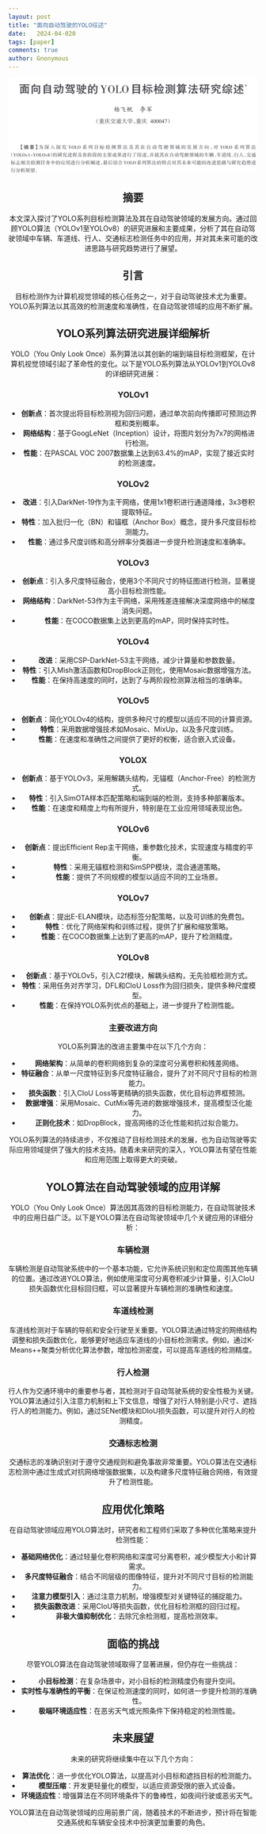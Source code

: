 ```yaml
---
layout: post
title: "面向自动驾驶的YOLO综述"
date:   2024-04-020
tags: [paper]
comments: true
author: Gnonymous
---
```


<center><img src="https://raw.githubusercontent.com/Gnonymous/Gnonymous.github.io/master/images/image-20240420174819409.png"/>

## 摘要
本文深入探讨了YOLO系列目标检测算法及其在自动驾驶领域的发展方向。通过回顾YOLO算法（YOLOv1至YOLOv8）的研究进展和主要成果，分析了其在自动驾驶领域中车辆、车道线、行人、交通标志检测任务中的应用，并对其未来可能的改进思路与研究趋势进行了展望。

## 引言

目标检测作为计算机视觉领域的核心任务之一，对于自动驾驶技术尤为重要。YOLO系列算法以其高效的检测速度和准确性，在自动驾驶领域的应用不断扩展。

## YOLO系列算法研究进展详细解析

YOLO（You Only Look Once）系列算法以其创新的端到端目标检测框架，在计算机视觉领域引起了革命性的变化。以下是YOLO系列算法从YOLOv1到YOLOv8的详细研究进展：

### YOLOv1
- **创新点**：首次提出将目标检测视为回归问题，通过单次前向传播即可预测边界框和类别概率。
- **网络结构**：基于GoogLeNet（Inception）设计，将图片划分为7x7的网格进行检测。
- **性能**：在PASCAL VOC 2007数据集上达到63.4%的mAP，实现了接近实时的检测速度。

### YOLOv2
- **改进**：引入DarkNet-19作为主干网络，使用1x1卷积进行通道降维，3x3卷积提取特征。
- **特性**：加入批归一化（BN）和锚框（Anchor Box）概念，提升多尺度目标检测能力。
- **性能**：通过多尺度训练和高分辨率分类器进一步提升检测速度和准确率。

### YOLOv3
- **创新点**：引入多尺度特征融合，使用3个不同尺寸的特征图进行检测，显著提高小目标检测性能。
- **网络结构**：DarkNet-53作为主干网络，采用残差连接解决深度网络中的梯度消失问题。
- **性能**：在COCO数据集上达到更高的mAP，同时保持实时性。

### YOLOv4
- **改进**：采用CSP-DarkNet-53主干网络，减少计算量和参数数量。
- **特性**：引入Mish激活函数和DropBlock正则化，使用Mosaic数据增强方法。
- **性能**：在保持高速度的同时，达到了与两阶段检测算法相当的准确率。

### YOLOv5
- **创新点**：简化YOLOv4的结构，提供多种尺寸的模型以适应不同的计算资源。
- **特性**：采用数据增强技术如Mosaic、MixUp，以及多尺度训练。
- **性能**：在速度和准确性之间提供了更好的权衡，适合嵌入式设备。

### YOLOX
- **创新点**：基于YOLOv3，采用解耦头结构，无锚框（Anchor-Free）的检测方式。
- **特性**：引入SimOTA样本匹配策略和端到端的检测，支持多种部署版本。
- **性能**：在速度和精度上均有所提升，特别是在工业应用领域表现出色。

### YOLOv6
- **创新点**：提出Efficient Rep主干网络，重参数化技术，实现速度与精度的平衡。
- **特性**：采用无锚框检测和SimSPP模块，混合通道策略。
- **性能**：提供了不同规模的模型以适应不同的工业场景。

### YOLOv7
- **创新点**：提出E-ELAN模块，动态标签分配策略，以及可训练的免费包。
- **特性**：优化了网络架构和训练过程，提供了扩展和缩放策略。
- **性能**：在COCO数据集上达到了更高的mAP，提升了检测精度。

### YOLOv8
- **创新点**：基于YOLOv5，引入C2f模块，解耦头结构，无先验框检测方式。
- **特性**：采用任务对齐学习，DFL和CIoU Loss作为回归损失，提供多种尺度模型。
- **性能**：在保持YOLO系列优点的基础上，进一步提升了检测性能。

### 主要改进方向
YOLO系列算法的改进主要集中在以下几个方向：
- **网络架构**：从简单的卷积网络到复杂的深度可分离卷积和残差网络。
- **特征融合**：从单一尺度特征到多尺度特征融合，提升了对不同尺寸目标的检测能力。
- **损失函数**：引入CIoU Loss等更精确的损失函数，优化目标边界框预测。
- **数据增强**：采用Mosaic、CutMix等先进的数据增强技术，提高模型泛化能力。
- **正则化技术**：如DropBlock，提高网络的泛化性能和抗过拟合能力。

YOLO系列算法的持续进步，不仅推动了目标检测技术的发展，也为自动驾驶等实际应用领域提供了强大的技术支持。随着未来研究的深入，YOLO算法有望在性能和应用范围上取得更大的突破。

## YOLO算法在自动驾驶领域的应用详解
YOLO（You Only Look Once）算法因其高效的目标检测能力，在自动驾驶技术中的应用日益广泛。以下是YOLO算法在自动驾驶领域中几个关键应用的详细分析：

### 车辆检测
车辆检测是自动驾驶系统中的一个基本功能，它允许系统识别和定位周围其他车辆的位置。通过改进YOLO算法，例如使用深度可分离卷积减少计算量，引入CIoU损失函数优化目标回归框，可以显著提升车辆检测的准确性和速度。

### 车道线检测
车道线检测对于车辆的导航和安全行驶至关重要。YOLO算法通过特定的网络结构调整和损失函数优化，能够更好地适应车道线的小目标检测需求。例如，通过K-Means++聚类分析优化算法参数，增加检测密度，可以提高车道线的检测精度。

### 行人检测
行人作为交通环境中的重要参与者，其检测对于自动驾驶系统的安全性极为关键。YOLO算法通过引入注意力机制和上下文信息，增强了对行人特别是小尺寸、遮挡行人的检测能力。例如，通过SENet模块和DIoU损失函数，可以提升对行人的检测精度。

### 交通标志检测
交通标志的准确识别对于遵守交通规则和避免事故非常重要。YOLO算法在交通标志检测中通过生成式对抗网络增强数据集，以及构建多尺度特征融合网络，有效提升了检测性能。

## 应用优化策略
在自动驾驶领域应用YOLO算法时，研究者和工程师们采取了多种优化策略来提升检测性能：
- **基础网络优化**：通过轻量化卷积网络和深度可分离卷积，减少模型大小和计算需求。
- **多尺度特征融合**：结合不同层级的图像特征，提升对不同尺寸目标的检测能力。
- **注意力模型引入**：通过注意力机制，增强模型对关键特征的捕捉能力。
- **损失函数改进**：采用CIoU等损失函数，优化目标检测框的回归过程。
- **非极大值抑制优化**：去除冗余检测框，提高检测效率。

## 面临的挑战
尽管YOLO算法在自动驾驶领域取得了显著进展，但仍存在一些挑战：
- **小目标检测**：在复杂场景中，对小目标的检测精度仍有提升空间。
- **实时性与准确性的平衡**：在保证检测速度的同时，如何进一步提升检测的准确性。
- **极端环境适应性**：在恶劣天气或光照条件下保持稳定的检测性能。

## 未来展望
未来的研究将继续集中在以下几个方向：
- **算法优化**：进一步优化YOLO算法，以提高对小目标和遮挡目标的检测能力。
- **模型压缩**：开发更轻量化的模型，以适应资源受限的嵌入式设备。
- **环境适应性**：增强算法在不同环境条件下的鲁棒性，如夜间行驶或恶劣天气。

YOLO算法在自动驾驶领域的应用前景广阔，随着技术的不断进步，预计将在智能交通系统和车辆安全技术中扮演更加重要的角色。